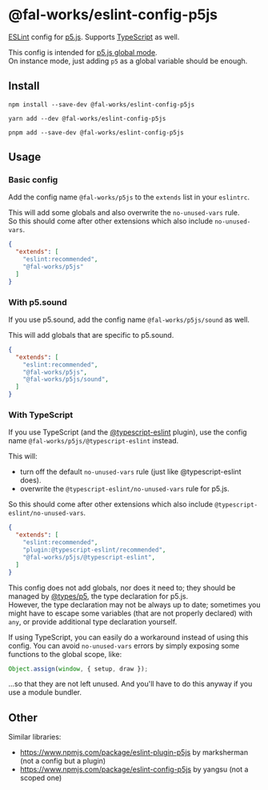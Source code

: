 # @fal-works/eslint-config-p5js

[ESLint](https://eslint.org/) config for [p5.js](https://p5js.org/).
Supports [TypeScript](https://www.typescriptlang.org/) as well.

This config is intended for [p5.js global mode](https://github.com/processing/p5.js/wiki/Global-and-instance-mode).  
On instance mode, just adding `p5` as a global variable should be enough.


## Install

```shell
npm install --save-dev @fal-works/eslint-config-p5js
```

```shell
yarn add --dev @fal-works/eslint-config-p5js
```

```shell
pnpm add --save-dev @fal-works/eslint-config-p5js
```


## Usage

### Basic config

Add the config name `@fal-works/p5js` to the `extends` list in your `eslintrc`.

This will add some globals and also overwrite the `no-unused-vars` rule.  
So this should come after other extensions which also include `no-unused-vars`.

```json
{
  "extends": [
    "eslint:recommended",
    "@fal-works/p5js"
  ]
}
```

### With p5.sound

If you use p5.sound, add the config name `@fal-works/p5js/sound` as well.

This will add globals that are specific to p5.sound.

```json
{
  "extends": [
    "eslint:recommended",
    "@fal-works/p5js",
    "@fal-works/p5js/sound",
  ]
}
```

### With TypeScript

If you use TypeScript (and the [@typescript-eslint](https://github.com/typescript-eslint/typescript-eslint) plugin), use the config name `@fal-works/p5js/@typescript-eslint` instead.

This will:

- turn off the default `no-unused-vars` rule (just like @typescript-eslint does).
- overwrite the `@typescript-eslint/no-unused-vars` rule for p5.js.

So this should come after other extensions which also include `@typescript-eslint/no-unused-vars`.

```json
{
  "extends": [
    "eslint:recommended",
    "plugin:@typescript-eslint/recommended",
    "@fal-works/p5js/@typescript-eslint",
  ]
}
```

This config does not add globals, nor does it need to; they should be managed by [@types/p5](https://www.npmjs.com/package/@types/p5), the type declaration for p5.js.  
However, the type declaration may not be always up to date; sometimes you might have to escape some variables (that are not properly declared) with `any`, or provide additional type declaration yourself.

If using TypeScript, you can easily do a workaround instead of using this config. You can avoid `no-unused-vars` errors by simply exposing some functions to the global scope, like:

```js
Object.assign(window, { setup, draw });
```

...so that they are not left unused. And you'll have to do this anyway if you use a module bundler.


## Other

Similar libraries:

- <https://www.npmjs.com/package/eslint-plugin-p5js> by marksherman (not a config but a plugin)
- <https://www.npmjs.com/package/eslint-config-p5js> by yangsu (not a scoped one)

